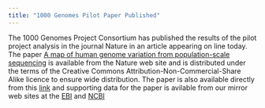 ```yaml
---
title: "1000 Genomes Pilot Paper Published"
---
```

                    
The 1000 Genomes Project Consortium has published the results of the pilot project analysis in the journal Nature in an article appearing on line today. The paper [A map of human genome variation from population-scale sequencing](http://www.nature.com/nature/journal/v467/n7319/full/nature09534.html) is available from the Nature web site and is distributed under the terms of the Creative Commons Attribution-Non-Commercial-Share Alike licence to ensure wide distribution. The paper is also available directly from this [link](/sites/1000genomes.org/files/docs/nature09534.pdf) and supporting data for the paper is avilable from our mirror web sites at the [EBI](ftp://ftp.1000genomes.ebi.ac.uk/vol1/ftp/pilot_data/paper_data_sets/) and [NCBI](ftp://ftp-trace.ncbi.nih.gov/1000genomes/ftp/pilot_data/paper_data_sets/)
